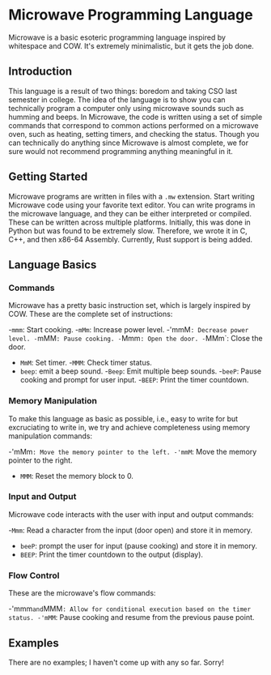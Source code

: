 # Microwave Programming Language

Microwave is a basic esoteric programming language inspired by whitespace and COW. It's extremely minimalistic, but it gets the job done.

## Introduction

This language is a result of two things: boredom and taking CSO last semester in college. The idea of the language is to show you can technically program a computer only using microwave sounds such as humming and beeps. In Microwave, the code is written using a set of simple commands that correspond to common actions performed on a microwave oven, such as heating, setting timers, and checking the status. Though you can technically do anything since Microwave is almost complete, we for sure would not recommend programming anything meaningful in it.

## Getting Started

Microwave programs are written in files with a `.mw` extension. Start writing Microwave code using your favorite text editor. You can write programs in the microwave language, and they can be either interpreted or compiled. These can be written across multiple platforms. Initially, this was done in Python but was found to be extremely slow. Therefore, we wrote it in C, C++, and then x86-64 Assembly. Currently, Rust support is being added.

## Language Basics

### Commands

Microwave has a pretty basic instruction set, which is largely inspired by COW. These are the complete set of instructions:

-`mmm`: Start cooking.
-`mMm`: Increase power level.
-'mmM`: Decrease power level.
-`mMM`: Pause cooking.
-`Mmm`: Open the door.
-`MMm`: Close the door.
- `MmM`: Set timer.
-`MMM`: Check timer status.
- `beep`: emit a beep sound.
-`Beep`: Emit multiple beep sounds.
-`beeP`: Pause cooking and prompt for user input.
-`BEEP`: Print the timer countdown.

### Memory Manipulation

To make this language as basic as possible, i.e., easy to write for but excruciating to write in, we try and achieve completeness using memory manipulation commands:

-'mMm`: Move the memory pointer to the left.
-'mmM`: Move the memory pointer to the right.
- `MMM`: Reset the memory block to 0.

### Input and Output

Microwave code interacts with the user with input and output commands:

-`Mmm`: Read a character from the input (door open) and store it in memory.
- `beeP`: prompt the user for input (pause cooking) and store it in memory.
- `BEEP`: Print the timer countdown to the output (display).

### Flow Control

These are the microwave's flow commands:

-'mmm` and `MMM`: Allow for conditional execution based on the timer status.
-'mMM`: Pause cooking and resume from the previous pause point.

## Examples

There are no examples; I haven't come up with any so far. Sorry!

